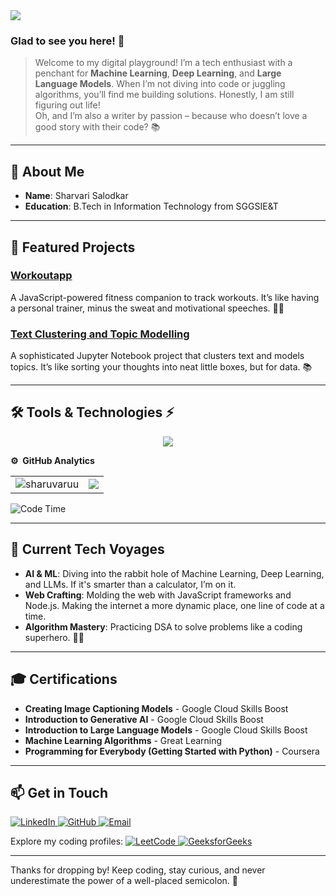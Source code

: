 
<img src="https://readme-typing-svg.herokuapp.com/?color=3EB489&height=18&width=300&vCenter=true&lines=👋+Hey+!+I’m+Sharvari" />


### Glad to see you here! 🤩

> Welcome to my digital playground! I’m a tech enthusiast with a penchant for **Machine Learning**, **Deep Learning**, and **Large Language Models**. When I’m not diving into code or juggling algorithms, you’ll find me building solutions. Honestly, I am still figuring out life!  
> Oh, and I’m also a writer by passion – because who doesn’t love a good story with their code? 📚

---
## 🔭 About Me

- **Name**: Sharvari Salodkar
- **Education**: B.Tech in Information Technology from SGGSIE&T

---

## 🌟 Featured Projects

### [Workoutapp](https://github.com/sharuvaruu/Workoutapp)
A JavaScript-powered fitness companion to track workouts. It’s like having a personal trainer, minus the sweat and motivational speeches. 🏋️‍♀️

### [Text Clustering and Topic Modelling](https://github.com/sharuvaruu/text-clustering-topic-modelling)
A sophisticated Jupyter Notebook project that clusters text and models topics. It’s like sorting your thoughts into neat little boxes, but for data. 📚

---

## 🛠 Tools & Technologies ⚡

<p align="center">
  <a href="https://github.com/sharuvaruu">
    <img src="https://skillicons.dev/icons?i=git,c,cpp,java,python,js,html,css,react,nodejs,postman" />
  </a>
</p>

**⚙️ &nbsp;GitHub Analytics**
<table style="width:100%">
  <tr>
    <td> <img src="https://github-readme-stats.vercel.app/api?username=sharuvaruu&show_icons=true&theme=dark&locale=en&hide_border=true" alt="sharuvaruu" /></td>
    <td><img src="https://github-readme-stats.vercel.app/api/top-langs/?username=sharuvaruu&theme=dark&hide_border=true&layout=compact"></td>
  </tr>
</table>

<!-- [![Sharvari's wakatime stats](https://github-readme-stats.vercel.app/api/wakatime?username=sharuvaruu&theme=tokyonight)](https://github.com/sharuvaruu/github-readme-stats)-->
<!-- *** -->
<!--START_SECTION:waka-->
![Code Time](http://img.shields.io/badge/Code%20Time-264%20hrs%2019%20mins-blue)
<!--
📊 **This Week I Spent My Time On** 

text
⌚︎ Time Zone: Asia/Kolkata

💬 Programming Languages: 
No Activity Tracked This Week

🔥 Editors: 
No Activity Tracked This Week

💻 Operating System: 
No Activity Tracked This Week


 Last Updated on 24/09/2022 18:53:40 UTC
-->
---

## 🚀 Current Tech Voyages

- **AI & ML**: Diving into the rabbit hole of Machine Learning, Deep Learning, and LLMs. If it's smarter than a calculator, I’m on it.
- **Web Crafting**: Molding the web with JavaScript frameworks and Node.js. Making the internet a more dynamic place, one line of code at a time.
- **Algorithm Mastery**: Practicing DSA to solve problems like a coding superhero. 🦸‍♀️

---

## 🎓 Certifications

- **Creating Image Captioning Models** - Google Cloud Skills Boost
- **Introduction to Generative AI** - Google Cloud Skills Boost
- **Introduction to Large Language Models** - Google Cloud Skills Boost
- **Machine Learning Algorithms** - Great Learning
- **Programming for Everybody (Getting Started with Python)** - Coursera

---

## 📫 Get in Touch

<p>
  <a href="https://www.linkedin.com/in/sharvari-salodkar-587b611a5/">
    <img src="https://skillicons.dev/icons?i=linkedin" alt="LinkedIn" />
  </a>
  <a href="https://github.com/sharuvaruu">
    <img src="https://skillicons.dev/icons?i=github" alt="GitHub" />
  </a>
  <a href="mailto:sharvarisalodkar12@gmail.com">
    <img src="https://skillicons.dev/icons?i=gmail" alt="Email" />
  </a>
</p>

<p>
  Explore my coding profiles:
  <a href="https://leetcode.com/u/sharvarisalodkar/">
    <img src="https://skillicons.dev/icons?i=leetcode" alt="LeetCode" />
  </a>
  <a href="https://www.geeksforgeeks.org/user/sharvarisalodkar12/">
    <img src="https://skillicons.dev/icons?i=geeksforgeeks" alt="GeeksforGeeks" />
  </a>
</p>


---

Thanks for dropping by! Keep coding, stay curious, and never underestimate the power of a well-placed semicolon. 🌟
